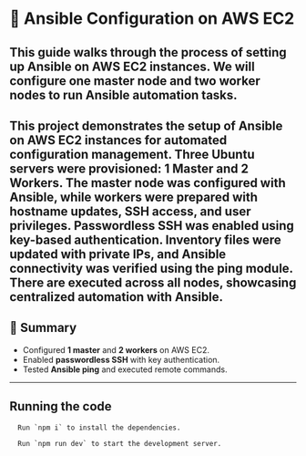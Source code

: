 
# 🚀 Ansible Configuration on AWS EC2

This guide walks through the process of setting up **Ansible** on AWS EC2 instances. We will configure one **master node** and two **worker nodes** to run Ansible automation tasks.
---
This project demonstrates the setup of Ansible on AWS EC2 instances for automated configuration management. Three Ubuntu servers were provisioned: 1 Master and 2 Workers. The master node was configured with Ansible, while workers were prepared with hostname updates, SSH access, and user privileges. Passwordless SSH was enabled using key-based authentication. Inventory files were updated with private IPs, and Ansible connectivity was verified using the ping module. There are executed across all nodes, showcasing centralized automation with Ansible.
---
## 📌 Summary

* Configured **1 master** and **2 workers** on AWS EC2.
* Enabled **passwordless SSH** with key authentication.
* Tested **Ansible ping** and executed remote commands.

---

  ## Running the code
```
  Run `npm i` to install the dependencies.

  Run `npm run dev` to start the development server.
```
